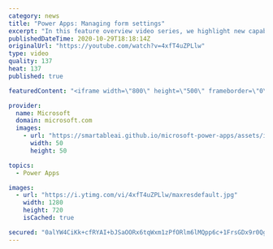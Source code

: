 ```yaml
---
category: news
title: "Power Apps: Managing form settings"
excerpt: "In this feature overview video series, we highlight new capabilities included in the latest update to Microsoft Power Apps.  Improvements to Microsoft Power Apps for managing form settings and events allow users to set various features on a form in the new modern designer.   Get the most out of Power"
publishedDateTime: 2020-10-29T18:18:14Z
originalUrl: "https://youtube.com/watch?v=4xfT4uZPLlw"
type: video
quality: 137
heat: 137
published: true

featuredContent: "<iframe width=\"800\" height=\"500\" frameborder=\"0\" src=\"https://www.youtube.com/embed/4xfT4uZPLlw\" allow=\"accelerometer; autoplay; encrypted-media; gyroscope; picture-in-picture\" allowfullscreen></iframe>"

provider:
  name: Microsoft
  domain: microsoft.com
  images:
    - url: "https://smartableai.github.io/microsoft-power-apps/assets/images/organizations/microsoft.com-50x50.jpg"
      width: 50
      height: 50

topics:
  - Power Apps

images:
  - url: "https://i.ytimg.com/vi/4xfT4uZPLlw/maxresdefault.jpg"
    width: 1280
    height: 720
    isCached: true

secured: "0alYW4CiKk+cfRYAI+bJSaOORx6tqWxm1zPfORlm6lMQpp6c+1FrsGDx9r0Qg7Em+wA9AySi4snF0PXkMEpwAGQ2eNFaAcE5Rq3vsoWtD+KFDgmqmSGGHJqc9V8inB1aH908y8dd+E4qEWO5NMZBVaIQza7AEiKj6O4t1VggOcyWM1p+oQcrp36Ok3tvlPQ9+c5SiNxlB9sqvXDptyz6tAzAqgcFB9Dii+tUAN2Nxx3pyp3B52m5t0pAY/aLTjgLEy5hqiZC59TtgtWzFZHouVgcy7bK2lwf4TOWKXgvnyttsmRHplvW6jmNaS6WEEyZE4Mlm7lBh/dNQtlALR10SmLvVCX+WFMuq+LMzLDb6g31XutYC1EAShEDcE+7RD0DEurF45ZhpxlJyxI7hqjaWREyG1PrG9sAC4W8L2zkHIjmNLihZyHP/0kkLCskpfQR;Y7VKK5auhZU8e1dl4Q1NcA=="
---
```


